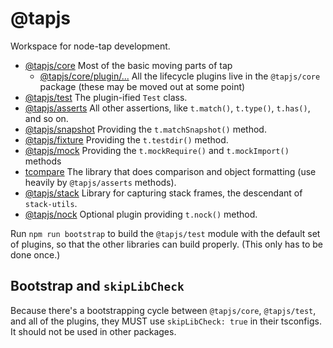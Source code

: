 # @tapjs

Workspace for node-tap development.

- [@tapjs/core](./src/core) Most of the basic moving parts of tap
  - [@tapjs/core/plugin/...](./src/core/src/plugin) All the
    lifecycle plugins live in the `@tapjs/core` package (these
    may be moved out at some point)
- [@tapjs/test](./src/test) The plugin-ified `Test` class.
- [@tapjs/asserts](./src/asserts) All other assertions, like
  `t.match()`, `t.type()`, `t.has()`, and so on.
- [@tapjs/snapshot](./src/snapshot) Providing the
  `t.matchSnapshot()` method.
- [@tapjs/fixture](./src/fixture) Providing the `t.testdir()`
  method.
- [@tapjs/mock](./src/mock) Providing the `t.mockRequire()` and
  `t.mockImport()` methods
- [tcompare](./src/tcompare) The library that does comparison and
  object formatting (use heavily by `@tapjs/asserts` methods).
- [@tapjs/stack](./src/stack) Library for capturing stack frames,
  the descendant of `stack-utils`.
- [@tapjs/nock](./src/nock) Optional plugin providing `t.nock()`
  method.

Run `npm run bootstrap` to build the `@tapjs/test` module with
the default set of plugins, so that the other libraries can
build properly. (This only has to be done once.)

## Bootstrap and `skipLibCheck`

Because there's a bootstrapping cycle between `@tapjs/core`,
`@tapjs/test`, and all of the plugins, they MUST use
`skipLibCheck: true` in their tsconfigs.  It should not be used
in other packages.
